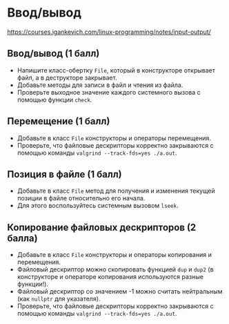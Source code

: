 # Ввод/вывод
https://courses.igankevich.com/linux-programming/notes/input-output/
## Ввод/вывод (1 балл)
- Напишите класс-обертку `File`, который в конструкторе открывает файл, а в деструкторе закрывает. 
- Добавьте методы для записи в файл и чтения из файла. 
- Проверьте выходное значение каждого системного вызова с помощью функции `check`.

## Перемещение (1 балл)
- Добавьте в класс `File` конструкторы и операторы перемещения. 
- Проверьте, что файловые дескрипторы корректно закрываются с помощью команды `valgrind --track-fds=yes ./a.out`.

## Позиция в файле (1 балл)
- Добавьте в класс `File` метод для получения и изменения текущей позиции в файле относительно его начала. 
- Для этого воспользуйтесь системным вызовом `lseek`.

## Копирование файловых дескрипторов (2 балла)
- Добавьте в класс `File` конструкторы и операторы копирования и перемещения. 
- Файловый дескриптор можно скопировать функцией `dup` и `dup2` (в конструкторе и операторе копирования используются разные функции!). 
- Файловый дескриптор со значением -1 можно считать нейтральным (как `nullptr` для указателя). 
- Проверьте, что файловые дескрипторы корректно закрываются с помощью команды `valgrind --track-fds=yes ./a.out`.